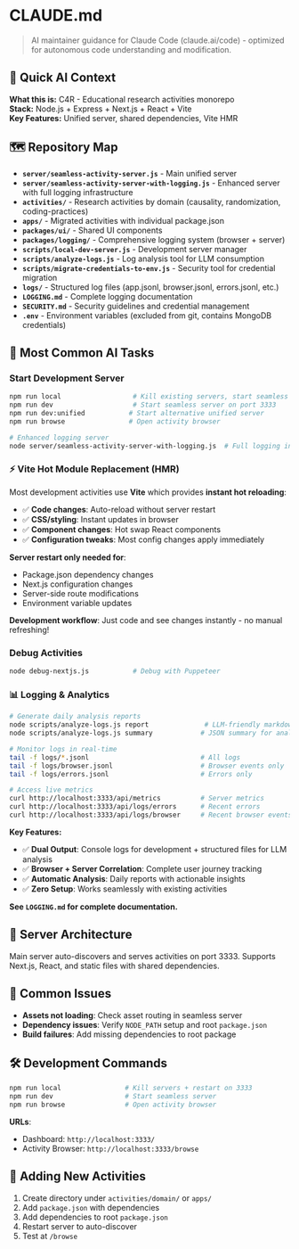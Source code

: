 # CLAUDE.md

> AI maintainer guidance for Claude Code (claude.ai/code) - optimized for autonomous code understanding and modification.

## 🤖 Quick AI Context

**What this is:** C4R - Educational research activities monorepo  
**Stack:** Node.js + Express + Next.js + React + Vite  
**Key Features:** Unified server, shared dependencies, Vite HMR

## 🗺️ Repository Map

- **`server/seamless-activity-server.js`** - Main unified server
- **`server/seamless-activity-server-with-logging.js`** - Enhanced server with full logging infrastructure
- **`activities/`** - Research activities by domain (causality, randomization, coding-practices)
- **`apps/`** - Migrated activities with individual package.json
- **`packages/ui/`** - Shared UI components
- **`packages/logging/`** - Comprehensive logging system (browser + server)
- **`scripts/local-dev-server.js`** - Development server manager
- **`scripts/analyze-logs.js`** - Log analysis tool for LLM consumption
- **`scripts/migrate-credentials-to-env.js`** - Security tool for credential migration
- **`logs/`** - Structured log files (app.jsonl, browser.jsonl, errors.jsonl, etc.)
- **`LOGGING.md`** - Complete logging documentation
- **`SECURITY.md`** - Security guidelines and credential management
- **`.env`** - Environment variables (excluded from git, contains MongoDB credentials)

## 🎯 Most Common AI Tasks

### Start Development Server
```bash
npm run local                  # Kill existing servers, start seamless server on port 3333
npm run dev                    # Start seamless server on port 3333
npm run dev:unified           # Start alternative unified server
npm run browse                # Open activity browser

# Enhanced logging server
node server/seamless-activity-server-with-logging.js  # Full logging infrastructure
```

### ⚡ Vite Hot Module Replacement (HMR)
Most development activities use **Vite** which provides **instant hot reloading**:
- ✅ **Code changes**: Auto-reload without server restart
- ✅ **CSS/styling**: Instant updates in browser
- ✅ **Component changes**: Hot swap React components
- ✅ **Configuration tweaks**: Most config changes apply immediately

**Server restart only needed for**:
- Package.json dependency changes
- Next.js configuration changes
- Server-side route modifications
- Environment variable updates

**Development workflow**: Just code and see changes instantly - no manual refreshing!

### Debug Activities
```bash
node debug-nextjs.js           # Debug with Puppeteer
```

### 📊 Logging & Analytics
```bash
# Generate daily analysis reports
node scripts/analyze-logs.js report              # LLM-friendly markdown report
node scripts/analyze-logs.js summary            # JSON summary for analysis

# Monitor logs in real-time
tail -f logs/*.jsonl                            # All logs
tail -f logs/browser.jsonl                      # Browser events only
tail -f logs/errors.jsonl                       # Errors only

# Access live metrics
curl http://localhost:3333/api/metrics          # Server metrics
curl http://localhost:3333/api/logs/errors      # Recent errors
curl http://localhost:3333/api/logs/browser     # Recent browser events
```

**Key Features:**
- ✅ **Dual Output**: Console logs for development + structured files for LLM analysis
- ✅ **Browser + Server Correlation**: Complete user journey tracking
- ✅ **Automatic Analysis**: Daily reports with actionable insights
- ✅ **Zero Setup**: Works seamlessly with existing activities

**See `LOGGING.md` for complete documentation.**

## 🔧 Server Architecture

Main server auto-discovers and serves activities on port 3333. Supports Next.js, React, and static files with shared dependencies.

## 🐛 Common Issues

- **Assets not loading**: Check asset routing in seamless server
- **Dependency issues**: Verify `NODE_PATH` setup and root `package.json`
- **Build failures**: Add missing dependencies to root package

## 🛠️ Development Commands

```bash
npm run local                # Kill servers + restart on 3333
npm run dev                  # Start seamless server
npm run browse               # Open activity browser
```

**URLs**:
- Dashboard: `http://localhost:3333/`
- Activity Browser: `http://localhost:3333/browse`

## 📁 Adding New Activities

1. Create directory under `activities/domain/` or `apps/`
2. Add `package.json` with dependencies
3. Add dependencies to root `package.json`
4. Restart server to auto-discover
5. Test at `/browse`